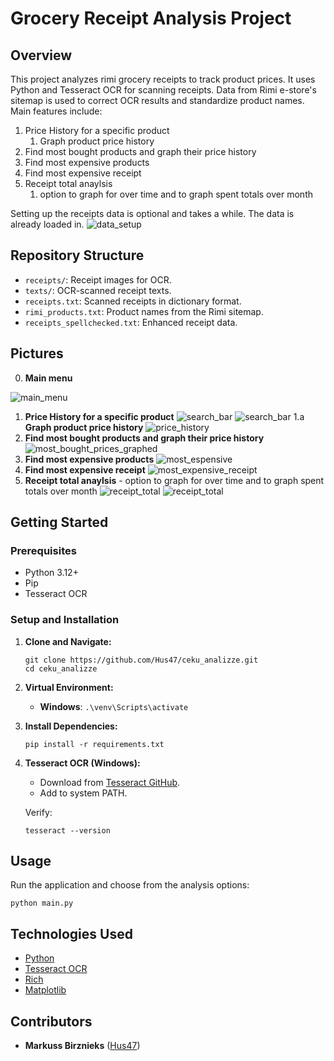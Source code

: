 # Grocery Receipt Analysis Project

## Overview
This project analyzes rimi grocery receipts to track product prices. It uses Python and Tesseract OCR for scanning receipts. Data from Rimi e-store's sitemap is used to correct OCR results and standardize product names. Main features include:
1. Price History for a specific product
    1. Graph product price history
3. Find most bought products and graph their price history
4. Find most expensive products
5. Find most expensive receipt
6. Receipt total anaylsis
    1. option to graph for over time and to graph spent totals over month

Setting up the receipts data is optional and takes a while. The data is already loaded in.
![data_setup](docs/data_setup.png)

## Repository Structure
- `receipts/`: Receipt images for OCR.
- `texts/`: OCR-scanned receipt texts.
- `receipts.txt`: Scanned receipts in dictionary format.
- `rimi_products.txt`: Product names from the Rimi sitemap.
- `receipts_spellchecked.txt`: Enhanced receipt data.

## Pictures
0. **Main menu**

![main_menu](docs/main_menu.png)
1. **Price History for a specific product**
![search_bar](docs/search_bar_1.png)
![search_bar](docs/search_bar_2.png)
1.a **Graph product price history**
![price_history](docs/product_price_tracking.png)
4. **Find most bought products and graph their price history**
![most_bought_prices_graphed](docs/top_product_price_graph.png)
5. **Find most expensive products**
![most_espensive](docs/most_expensive_products_found.png)
6. **Find most expensive receipt**
![most_expensive_receipt](docs/most_expensive_receipt.png)
7. **Receipt total anaylsis** - option to graph for over time and to graph spent totals over month
![receipt_total](docs/receipt_analysis_1.png)
![receipt_total](docs/receipt_analysis_2.png)

## Getting Started

### Prerequisites
- Python 3.12+
- Pip
- Tesseract OCR

### Setup and Installation
1. **Clone and Navigate:**
   ```shell
   git clone https://github.com/Hus47/ceku_analizze.git
   cd ceku_analizze
   ```

2. **Virtual Environment:**
   - **Windows**: `.\venv\Scripts\activate`

3. **Install Dependencies:**
   ```shell
   pip install -r requirements.txt
   ```

4. **Tesseract OCR (Windows):**
   - Download from [Tesseract GitHub](https://github.com/UB-Mannheim/tesseract/wiki).
   - Add to system PATH.

   Verify:
   ```shell
   tesseract --version
   ```

## Usage
Run the application and choose from the analysis options:
```shell
python main.py
```

## Technologies Used
- [Python](https://www.python.org/)
- [Tesseract OCR](https://github.com/tesseract-ocr/tesseract)
- [Rich](https://github.com/willmcgugan/rich)
- [Matplotlib](https://matplotlib.org/)

## Contributors
- **Markuss Birznieks** ([Hus47](https://github.com/Hus47))
